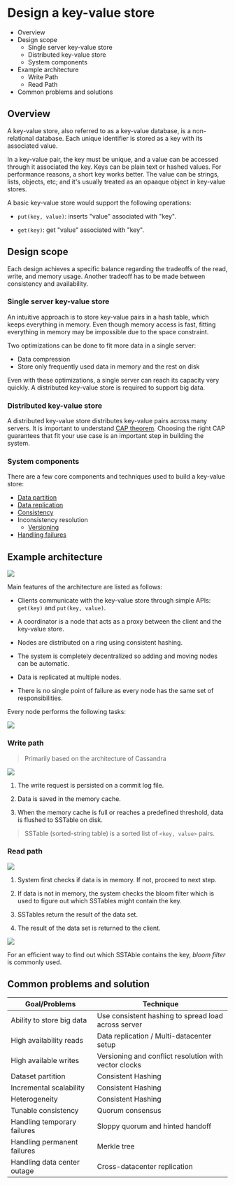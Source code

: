 # Design a key-value store

* Overview
* Design scope
  * Single server key-value store
  * Distributed key-value store
  * System components
* Example architecture
  * Write Path
  * Read Path
* Common problems and solutions

## Overview

A key-value store, also referred to as a key-value database, is a non-relational database. Each unique identifier is stored as a key with its associated value.

In a key-value pair, the key must be unique, and a value can be accessed through it associated the key. Keys can be plain text or hashed values. For performance reasons, a short key works better. The value can be strings, lists, objects, etc; and it's usually treated as an opaaque object in key-value stores.

A basic key-value store would support the following operations:

* `put(key, value)`: inserts "value" associated with "key".

* `get(key)`: get "value" associated with "key".

## Design scope

Each design achieves a specific balance regarding the tradeoffs of the read, write, and memory usage. Another tradeoff has to be made between consistency and availability.

### Single server key-value store

An intuitive approach is to store key-value pairs in a hash table, which keeps everything in memory. Even though memory access is fast, fitting everything in memory may be impossible due to the space constraint.

Two optimizations can be done to fit more data in a single server:

* Data compression
* Store only frequently used data in memory and the rest on disk

Even with these optimizations, a single server can reach its capacity very quickly. A distributed key-value store is required to support big data.

### Distributed key-value store

A distributed key-value store distributes key-value pairs across many servers. It is important to understand [CAP theorem](../../../databases/cap). Choosing the right CAP guarantees that fit your use case is an important step in building the system.

### System components

There are a few core components and techniques used to build a key-value store:

* [Data partition](../../../databases/partitioning)
* [Data replication](../../../databases/replication)
* [Consistency](../../../databases/consistency-models)
* Inconsistency resolution
  * [Versioning](../../../databases/inconsistency-resolution/versioning)
* [Handling failures](../../../databases/handling-failures)

## Example architecture

![](2021-09-05-01-41-26.png)

Main features of the architecture are listed as follows:

* Clients communicate with the key-value store through simple APIs: `get(key)` and `put(key, value)`.

* A coordinator is a node that acts as a proxy between the client and the key-value store.

* Nodes are distributed on a ring using consistent hashing.

* The system is completely decentralized so adding and moving nodes can be automatic.

* Data is replicated at multiple nodes.

* There is no single point of failure as every node has the same set of responsibilities.

Every node performs the following tasks:

![](2021-09-05-01-44-11.png)

### Write path

> Primarily based on the architecture of Cassandra

![](2021-09-05-01-44-48.png)

1. The write request is persisted on a commit log file.

2. Data is saved in the memory cache.

3. When the memory cache is full or reaches a predefined threshold, data is flushed to SSTable on disk.

> SSTable (sorted-string table) is a sorted list of `<key, value>` pairs.

### Read path

![](2021-09-05-01-46-10.png)

1. System first checks if data is in memory. If not, proceed to next step.

2. If data is not in memory, the system checks the bloom filter which is used to figure out which SSTables might contain the key.

3. SSTables return the result of the data set.

4. The result of the data set is returned to the client.

![](2021-09-05-01-47-38.png)

For an efficient way to find out which SSTAble contains the key, *bloom filter* is commonly used.

## Common problems and solution

| Goal/Problems               | Technique                                             |
|-----------------------------|-------------------------------------------------------|
| Ability to store big data   | Use consistent hashing to spread load across server   |
| High availability reads     | Data replication / Multi-datacenter setup             |
| High available writes       | Versioning and conflict resolution with vector clocks |
| Dataset partition           | Consistent Hashing                                    |
| Incremental scalability     | Consistent Hashing                                    |
| Heterogeneity               | Consistent Hashing                                    |
| Tunable consistency         | Quorum consensus                                      |
| Handling temporary failures | Sloppy quorum and hinted handoff                      |
| Handling permanent failures | Merkle tree                                           |
| Handling data center outage | Cross-datacenter replication                          
